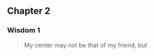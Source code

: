 <!--
Copyright (c) 2024 Eikloof
SPDX-License-Identifier: BSD-2-Clause-Patent
-->
## Chapter 2

### Wisdom 1

> My center may not be that of my friend, but
